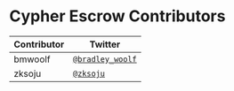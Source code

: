 # Cypher Escrow Contributors

| Contributor | Twitter                                               |
| ----------- | ----------------------------------------------------- |
| bmwoolf     | [`@bradley_woolf`](https://twitter.com/bradley_woolf) |
| zksoju      | [`@zksoju`](https://twitter.com/zksoju)               |
